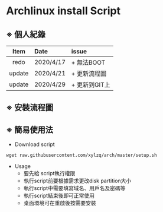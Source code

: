# Archlinux install Script

## ※ 個人紀錄 
| Item|   Date |issue|
| :--: | :-|  :-
|redo|  2020/4/17 |+ 無法BOOT|
|update|  2020/4/21 | + 更新流程圖|
|update|  2020/4/29 | + 更新到GIT上|

## ※ 安裝流程圖



## ※ 簡易使用法
- Download script
```
wget raw.githubusercontent.com/xylzq/arch/master/setup.sh

```
- Usage
  - 要先給 script執行權限
  - 執行script前要根據需求更改disk partition大小
  - 執行script中需要填寫域名、用戶名及密碼等
  - 執行script結束後即可正常使用
  - 桌面環境可在重啟後按需要安裝